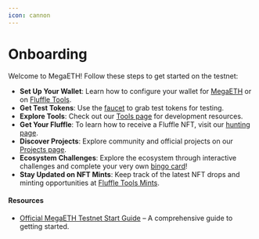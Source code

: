 ```yaml
---
icon: cannon
---
```


# Onboarding

Welcome to MegaETH! Follow these steps to get started on the testnet:

* **Set Up Your Wallet**: Learn how to configure your wallet for [MegaETH](https://testnet.megaeth.com/#4) or on [Fluffle Tools](https://www.fluffle.tools/#testnet).
* **Get Test Tokens**: Use the [faucet](https://testnet.megaeth.com/#2) to grab test tokens for testing.
* **Explore Tools**: Check out our [Tools page](../../ecosystem/projects/tools.md) for development resources.
* **Get Your Fluffle**: To learn how to receive a Fluffle NFT, visit our [hunting page](hunting.md#not-holders).
* **Discover Projects**: Explore community and official projects on our [Projects page](../../ecosystem/projects/).
* **Ecosystem Challenges**: Explore the ecosystem through interactive challenges and complete your very own [bingo card](https://www.fluffle.tools/#bingo)!
* **Stay Updated on NFT Mints**: Keep track of the latest NFT drops and minting opportunities at [Fluffle Tools Mints](https://www.fluffle.tools/mints).

#### Resources

* [Official MegaETH Testnet Start Guide](https://spark-list-d20.notion.site/MEGA-Testnet-Start-Guide-1bdad4014d53800184a3d9d14586e76f) – A comprehensive guide to getting started.
